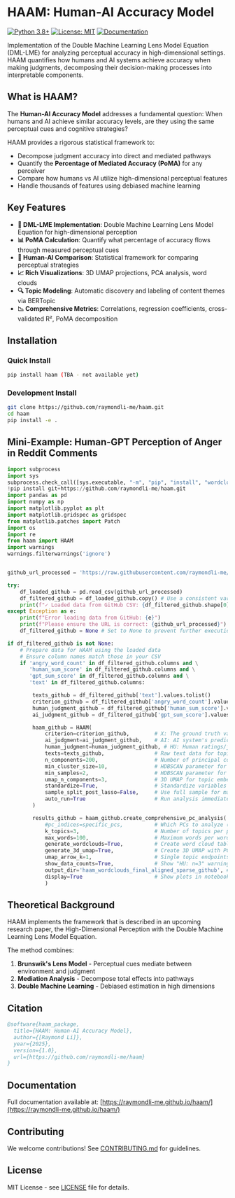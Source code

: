 # HAAM: Human-AI Accuracy Model

[![Python 3.8+](https://img.shields.io/badge/python-3.8+-blue.svg)](https://www.python.org/downloads/)
[![License: MIT](https://img.shields.io/badge/License-MIT-yellow.svg)](https://opensource.org/licenses/MIT)
[![Documentation](https://img.shields.io/badge/docs-GitHub%20Pages-blue)](https://raymondli-me.github.io/haam/)

Implementation of the Double Machine Learning Lens Model Equation (DML-LME) for analyzing perceptual accuracy in high-dimensional settings. HAAM quantifies how humans and AI systems achieve accuracy when making judgments, decomposing their decision-making processes into interpretable components.

## What is HAAM?

The **Human-AI Accuracy Model** addresses a fundamental question: When humans and AI achieve similar accuracy levels, are they using the same perceptual cues and cognitive strategies? 

HAAM provides a rigorous statistical framework to:
- Decompose judgment accuracy into direct and mediated pathways
- Quantify the **Percentage of Mediated Accuracy (PoMA)** for any perceiver
- Compare how humans vs AI utilize high-dimensional perceptual features
- Handle thousands of features using debiased machine learning

## Key Features

- **🎯 DML-LME Implementation**: Double Machine Learning Lens Model Equation for high-dimensional perception
- **📊 PoMA Calculation**: Quantify what percentage of accuracy flows through measured perceptual cues
- **🧠 Human-AI Comparison**: Statistical framework for comparing perceptual strategies
- **📈 Rich Visualizations**: 3D UMAP projections, PCA analysis, word clouds
- **🔍 Topic Modeling**: Automatic discovery and labeling of content themes via BERTopic
- **📉 Comprehensive Metrics**: Correlations, regression coefficients, cross-validated R², PoMA decomposition

## Installation

### Quick Install
```bash
pip install haam (TBA - not available yet)
```

### Development Install
```bash
git clone https://github.com/raymondli-me/haam.git
cd haam
pip install -e .
```

## Mini-Example: Human-GPT Perception of Anger in Reddit Comments

```python
import subprocess
import sys
subprocess.check_call([sys.executable, "-m", "pip", "install", "wordcloud", "-q"])
!pip install git+https://github.com/raymondli-me/haam.git
import pandas as pd
import numpy as np
import matplotlib.pyplot as plt
import matplotlib.gridspec as gridspec
from matplotlib.patches import Patch
import os
import re
from haam import HAAM
import warnings
warnings.filterwarnings('ignore')


github_url_processed = 'https://raw.githubusercontent.com/raymondli-me/haam/main/data/anger_family_with_angry_word_count.csv'

try:
    df_loaded_github = pd.read_csv(github_url_processed)
    df_filtered_github = df_loaded_github.copy() # Use a consistent variable name
    print(f"✓ Loaded data from GitHub CSV: {df_filtered_github.shape[0]} rows, {df_filtered_github.shape[1]} columns")
except Exception as e:
    print(f"Error loading data from GitHub: {e}")
    print(f"Please ensure the URL is correct: {github_url_processed}")
    df_filtered_github = None # Set to None to prevent further execution if file not found

if df_filtered_github is not None:
    # Prepare data for HAAM using the loaded data
    # Ensure column names match those in your CSV
    if 'angry_word_count' in df_filtered_github.columns and \
       'human_sum_score' in df_filtered_github.columns and \
       'gpt_sum_score' in df_filtered_github.columns and \
       'text' in df_filtered_github.columns:

        texts_github = df_filtered_github['text'].values.tolist()
        criterion_github = df_filtered_github['angry_word_count'].values.astype(float)  # X: angry word count
        human_judgment_github = df_filtered_github['human_sum_score'].values.astype(float)  # HU: human ratings
        ai_judgment_github = df_filtered_github['gpt_sum_score'].values.astype(float)  # AI: GPT ratings

        haam_github = HAAM(
            criterion=criterion_github,        # X: The ground truth variable (angry word count in this case)
            ai_judgment=ai_judgment_github,    # AI: AI system's predictions/ratings
            human_judgment=human_judgment_github, # HU: Human ratings/judgments
            texts=texts_github,                # Raw text data for topic modeling
            n_components=200,                  # Number of principal components to extract
            min_cluster_size=10,               # HDBSCAN parameter for topic clustering
            min_samples=2,                     # HDBSCAN parameter for core points
            umap_n_components=3,               # 3D UMAP for topic embedding
            standardize=True,                  # Standardize variables for DML
            sample_split_post_lasso=False,     # Use full sample for max power
            auto_run=True                      # Run analysis immediately
        )

        results_github = haam_github.create_comprehensive_pc_analysis(
            #pc_indices=specific_pcs,          # Which PCs to analyze (commented = use first 15)
            k_topics=3,                        # Number of topics per pole in word clouds
            max_words=100,                     # Maximum words per word cloud
            generate_wordclouds=True,          # Create word cloud table (like your Colab script)
            generate_3d_umap=True,             # Create 3D UMAP with PC arrows
            umap_arrow_k=1,                    # Single topic endpoints for arrows (clean visualization)
            show_data_counts=True,             # Show "HU: n=3" warnings for sparse data
            output_dir='haam_wordclouds_final_aligned_sparse_github', # Output directory
            display=True                       # Show plots in notebook/colab
            )
```

## Theoretical Background

HAAM implements the framework that is described in an upcoming research paper, the High-Dimensional Perception with the Double Machine Learning Lens Model Equation. 

The method combines:
1. **Brunswik's Lens Model** - Perceptual cues mediate between environment and judgment
2. **Mediation Analysis** - Decompose total effects into pathways  
3. **Double Machine Learning** - Debiased estimation in high dimensions

## Citation

```bibtex
@software{haam_package,
  title={HAAM: Human-AI Accuracy Model},
  author={[Raymond Li]},
  year={2025},
  version={1.0},
  url={https://github.com/raymondli-me/haam}
}
```

## Documentation

Full documentation available at: [https://raymondli-me.github.io/haam/](https://raymondli-me.github.io/haam/)

## Contributing

We welcome contributions! See [CONTRIBUTING.md](CONTRIBUTING.md) for guidelines.

## License

MIT License - see [LICENSE](LICENSE) file for details.
